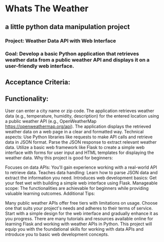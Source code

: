 # Whats The Weather 

## a little python data manipulation project


### Project: Weather Data API with Web Interface

### Goal: Develop a basic Python application that retrieves weather data from a public weather API and displays it on a user-friendly web interface.

## Acceptance Criteria:

## Functionality:
User can enter a city name or zip code.
The application retrieves weather data (e.g., temperature, humidity, description) for the entered location using a public weather API (e.g., OpenWeatherMap https://openweathermap.org/api).
The application displays the retrieved weather data on a web page in a clear and formatted way.
Technical aspects:
Use Python libraries like requests to make API calls and retrieve data in JSON format.
Parse the JSON response to extract relevant weather data.
Utilize a basic web framework like Flask to create a simple web interface with forms for user input and HTML templates for displaying the weather data.
Why this project is good for beginners:

Focuses on data APIs: You'll gain experience working with a real-world API to retrieve data.
Teaches data handling: Learn how to parse JSON data and extract the information you need.
Introduces web development basics: Get your feet wet with building a simple web interface using Flask.
Manageable scope: The functionalities are achievable for beginners while providing valuable learning outcomes.
Additional Tips:

Many public weather APIs offer free tiers with limitations on usage. Choose one that suits your project's needs and adheres to their terms of service.
Start with a simple design for the web interface and gradually enhance it as you progress.
There are many tutorials and resources available online for learning Flask and working with weather APIs in Python.
This project will equip you with the foundational skills for working with data APIs and introduce you to basic web development concepts.
